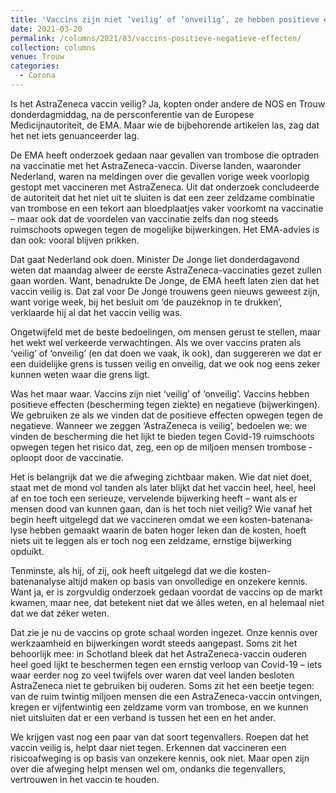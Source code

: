 ```yaml
---
title: 'Vaccins zijn niet ‘veilig’ of ‘onveilig’, ze hebben positieve en negatieve effecten'
date: 2021-03-20
permalink: /columns/2021/03/vaccins-positieve-negatieve-effecten/
collection: columns
venue: Trouw
categories:
  - Corona
---
```


Is het AstraZeneca vaccin veilig? Ja, kopten onder andere de NOS en Trouw donderdagmiddag, na de persconferentie van de Europese Medicijnautoriteit, de EMA. Maar wie de bijbehorende artikelen las, zag dat het net iets genuanceerder lag.

De EMA heeft onderzoek gedaan naar gevallen van trombose die optraden na vaccinatie met het AstraZeneca-vaccin. Diverse landen, waaronder Nederland, waren na meldingen over die gevallen vorige week voorlopig gestopt met vaccineren met AstraZeneca. Uit dat onderzoek concludeerde de autoriteit dat het niet uit te sluiten is dat een zeer zeldzame combinatie van trombose en een tekort aan bloedplaatjes vaker voorkomt na vaccinatie – maar ook dat de voordelen van vaccinatie zelfs dan nog steeds ruimschoots opwegen tegen de mogelijke bijwerkingen. Het EMA-advies is dan ook: vooral blijven prikken.

Dat gaat Nederland ook doen. ­Minister De Jonge liet donderdagavond weten dat maandag alweer de eerste AstraZeneca-vaccinaties gezet zullen gaan worden. Want, benadrukte De Jonge, de EMA heeft laten zien dat het vaccin veilig is. Dat zal voor De Jonge trouwens geen nieuws geweest zijn, want vorige week, bij het ­besluit om ‘de pauzeknop in te drukken’, verklaarde hij al dat het vaccin veilig was.

Ongetwijfeld met de beste bedoelingen, om mensen gerust te stellen, maar het wekt wel verkeerde verwachtingen. Als we over vaccins praten als ‘veilig’ of ‘onveilig’ (en dat doen we vaak, ik ook), dan sug­gereren we dat er een duidelijke grens is tussen veilig en onveilig, dat we ook nog eens zeker kunnen weten waar die grens ligt.

Was het maar waar. Vaccins zijn niet ‘veilig’ of ‘onveilig’. Vaccins hebben positieve effecten (bescherming tegen ziekte) en negatieve (bijwerkingen). We gebruiken ze als we vinden dat de positieve effecten opwegen tegen de negatieve. Wanneer we zeggen ‘AstraZeneca is veilig’, bedoelen we: we vinden de bescherming die het lijkt te bieden tegen ­Covid-19 ruimschoots opwegen tegen het risico dat, zeg, een op de miljoen mensen trombose­ ­oploopt door de vaccinatie.

Het is belangrijk dat we die afweging zichtbaar maken. Wie dat niet doet, staat met de mond vol tanden als later blijkt dat het vaccin heel, heel, heel af en toe toch een serieuze, vervelende bijwerking heeft – want als er mensen dood van kunnen gaan, dan is het toch niet veilig? Wie vanaf het begin heeft uitgelegd dat we vaccineren omdat we een kosten-batenana­lyse hebben gemaakt waarin de baten hoger leken dan de kosten, hoeft niets uit te leggen als er toch nog een zeldzame, ernstige bijwerking opduikt.

Tenminste, als hij, of zij, ook heeft uitgelegd dat we die kosten-batenanalyse altijd maken op basis van onvolledige en onzekere kennis. Want ja, er is zorgvuldig onderzoek gedaan voordat de ­vaccins op de markt kwamen, maar nee, dat betekent niet dat we álles weten, en al helemaal niet dat we dat zéker weten.

Dat zie je nu de vaccins op ­grote schaal worden ingezet. ­Onze kennis over werkzaamheid en bijwerkingen wordt steeds aangepast. Soms zit het behoorlijk mee: in Schotland bleek dat het AstraZeneca-vaccin ouderen heel goed lijkt te beschermen ­tegen een ernstig verloop van ­Covid-19 – iets waar eerder nog zo veel twijfels over waren dat veel landen besloten AstraZeneca niet te gebruiken bij ouderen. Soms zit het een beetje tegen: van de ruim twintig miljoen mensen die een AstraZeneca-vaccin ontvingen, kregen er vijfentwintig een zeldzame vorm van trombose, en we kunnen niet uitsluiten dat er een verband is tussen het een en het ander.

We krijgen vast nog een paar van dat soort tegenvallers. Roepen dat het vaccin veilig is, helpt daar niet tegen. Erkennen dat vaccineren een risicoafweging is op basis van onzekere kennis, ook niet. Maar open zijn over die afweging helpt mensen wel om, ­ondanks die tegenvallers, vertrouwen in het vaccin te houden.
